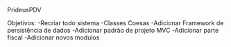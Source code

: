 PrideusPDV

Objetivos:
-Recriar todo sistema 
-Classes Coesas
-Adicionar Framework de persistência de dados
-Adicionar padrão de projeto MVC
-Adicionar parte fiscal 
-Adicionar novos modulos


